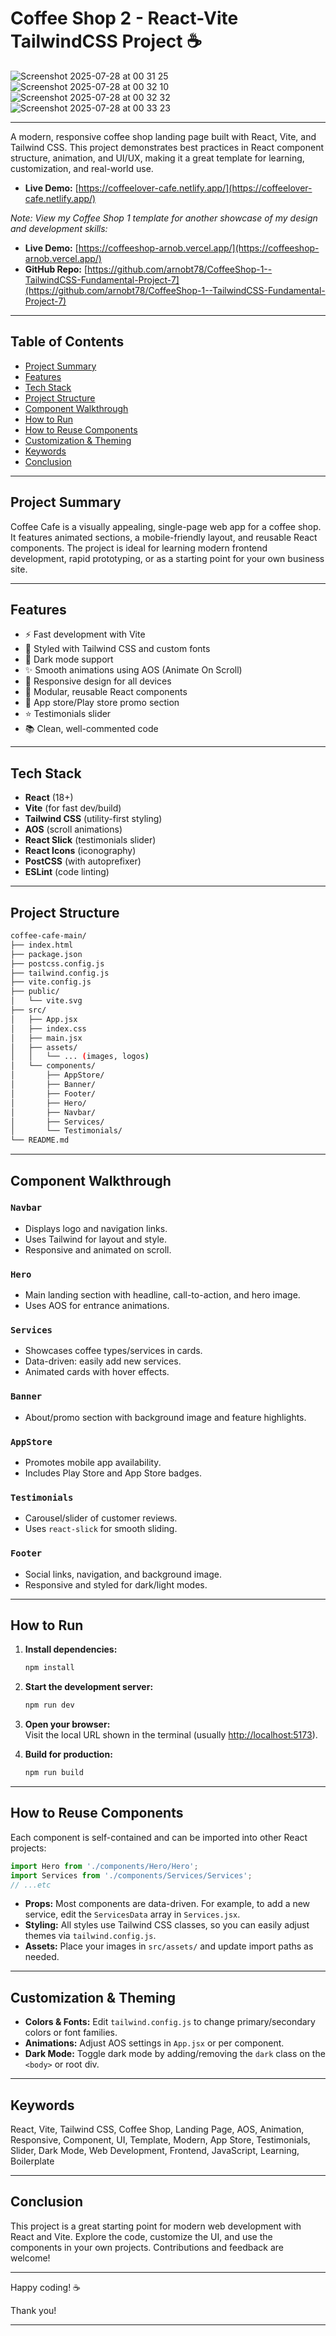
# Coffee Shop 2 - React-Vite TailwindCSS Project ☕️

![Screenshot 2025-07-28 at 00 31 25](https://github.com/user-attachments/assets/fb885ac2-9e72-4630-a2f9-8e7e1dd526d6)
![Screenshot 2025-07-28 at 00 32 10](https://github.com/user-attachments/assets/7775e932-35b6-4912-a5e9-46ec7bde2f52)
![Screenshot 2025-07-28 at 00 32 32](https://github.com/user-attachments/assets/a4d2ebc3-abc2-433a-aa57-080d53d7ed8f)
![Screenshot 2025-07-28 at 00 33 23](https://github.com/user-attachments/assets/05d561da-f8d3-4011-85f0-90c7014ee965)

---

A modern, responsive coffee shop landing page built with React, Vite, and Tailwind CSS. This project demonstrates best practices in React component structure, animation, and UI/UX, making it a great template for learning, customization, and real-world use.

- **Live Demo:** [https://coffeelover-cafe.netlify.app/](https://coffeelover-cafe.netlify.app/)

*Note: View my Coffee Shop 1 template for another showcase of my design and development skills:*

- **Live Demo:** [https://coffeeshop-arnob.vercel.app/](https://coffeeshop-arnob.vercel.app/)
- **GitHub Repo:** [https://github.com/arnobt78/CoffeeShop-1--TailwindCSS-Fundamental-Project-7](https://github.com/arnobt78/CoffeeShop-1--TailwindCSS-Fundamental-Project-7)

---

## Table of Contents

- [Project Summary](#project-summary)
- [Features](#features)
- [Tech Stack](#tech-stack)
- [Project Structure](#project-structure)
- [Component Walkthrough](#component-walkthrough)
- [How to Run](#how-to-run)
- [How to Reuse Components](#how-to-reuse-components)
- [Customization & Theming](#customization--theming)
- [Keywords](#keywords)
- [Conclusion](#conclusion)

---

## Project Summary

Coffee Cafe is a visually appealing, single-page web app for a coffee shop. It features animated sections, a mobile-friendly layout, and reusable React components. The project is ideal for learning modern frontend development, rapid prototyping, or as a starting point for your own business site.

---

## Features

- ⚡️ Fast development with Vite
- 🎨 Styled with Tailwind CSS and custom fonts
- 🌙 Dark mode support
- ✨ Smooth animations using AOS (Animate On Scroll)
- 📱 Responsive design for all devices
- 🧩 Modular, reusable React components
- 🏪 App store/Play store promo section
- ⭐️ Testimonials slider
- 📚 Clean, well-commented code

---

## Tech Stack

- **React** (18+)
- **Vite** (for fast dev/build)
- **Tailwind CSS** (utility-first styling)
- **AOS** (scroll animations)
- **React Slick** (testimonials slider)
- **React Icons** (iconography)
- **PostCSS** (with autoprefixer)
- **ESLint** (code linting)

---

## Project Structure

```bash
coffee-cafe-main/
├── index.html
├── package.json
├── postcss.config.js
├── tailwind.config.js
├── vite.config.js
├── public/
│   └── vite.svg
├── src/
│   ├── App.jsx
│   ├── index.css
│   ├── main.jsx
│   ├── assets/
│   │   └── ... (images, logos)
│   └── components/
│       ├── AppStore/
│       ├── Banner/
│       ├── Footer/
│       ├── Hero/
│       ├── Navbar/
│       ├── Services/
│       └── Testimonials/
└── README.md
```

---

## Component Walkthrough

### `Navbar`

- Displays logo and navigation links.
- Uses Tailwind for layout and style.
- Responsive and animated on scroll.

### `Hero`

- Main landing section with headline, call-to-action, and hero image.
- Uses AOS for entrance animations.

### `Services`

- Showcases coffee types/services in cards.
- Data-driven: easily add new services.
- Animated cards with hover effects.

### `Banner`

- About/promo section with background image and feature highlights.

### `AppStore`

- Promotes mobile app availability.
- Includes Play Store and App Store badges.

### `Testimonials`

- Carousel/slider of customer reviews.
- Uses `react-slick` for smooth sliding.

### `Footer`

- Social links, navigation, and background image.
- Responsive and styled for dark/light modes.

---

## How to Run

1. **Install dependencies:**

   ```bash
   npm install
   ```

2. **Start the development server:**

   ```bash
   npm run dev
   ```

3. **Open your browser:**  
   Visit the local URL shown in the terminal (usually <http://localhost:5173>).

4. **Build for production:**

   ```sh
   npm run build
   ```

---

## How to Reuse Components

Each component is self-contained and can be imported into other React projects:

```jsx
import Hero from './components/Hero/Hero';
import Services from './components/Services/Services';
// ...etc
```

- **Props:** Most components are data-driven. For example, to add a new service, edit the `ServicesData` array in `Services.jsx`.
- **Styling:** All styles use Tailwind CSS classes, so you can easily adjust themes via `tailwind.config.js`.
- **Assets:** Place your images in `src/assets/` and update import paths as needed.

---

## Customization & Theming

- **Colors & Fonts:** Edit `tailwind.config.js` to change primary/secondary colors or font families.
- **Animations:** Adjust AOS settings in `App.jsx` or per component.
- **Dark Mode:** Toggle dark mode by adding/removing the `dark` class on the `<body>` or root div.

---

## Keywords

React, Vite, Tailwind CSS, Coffee Shop, Landing Page, AOS, Animation, Responsive, Component, UI, Template, Modern, App Store, Testimonials, Slider, Dark Mode, Web Development, Frontend, JavaScript, Learning, Boilerplate

---

## Conclusion

This project is a great starting point for modern web development with React and Vite. Explore the code, customize the UI, and use the components in your own projects. Contributions and feedback are welcome!

---

Happy coding! ☕️

Thank you!

---
